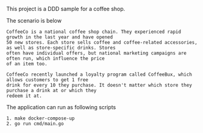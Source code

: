 This project is a DDD sample for a coffee shop.

The scenario is below
```
CoffeeCo is a national coffee shop chain. They experienced rapid growth in the last year and have opened
50 new stores. Each store sells coffee and coffee-related accessories, as well as store-specific drinks. Stores
often have individual offers, but national marketing campaigns are often run, which influence the price
of an item too.

CoffeeCo recently launched a loyalty program called CoffeeBux, which allows customers to get 1 free
drink for every 10 they purchase. It doesn't matter which store they purchase a drink at or which they
redeem it at.
```

The application can run as following scripts
```
1. make docker-compose-up
2. go run cmd/main.go
```
